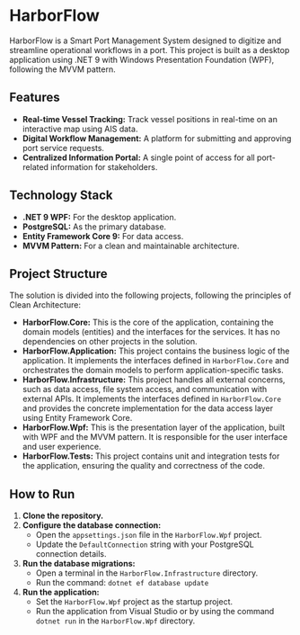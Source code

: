 # HarborFlow

HarborFlow is a Smart Port Management System designed to digitize and streamline operational workflows in a port. This project is built as a desktop application using .NET 9 with Windows Presentation Foundation (WPF), following the MVVM pattern.

## Features

- **Real-time Vessel Tracking:** Track vessel positions in real-time on an interactive map using AIS data.
- **Digital Workflow Management:** A platform for submitting and approving port service requests.
- **Centralized Information Portal:** A single point of access for all port-related information for stakeholders.

## Technology Stack

- **.NET 9 WPF:** For the desktop application.
- **PostgreSQL:** As the primary database.
- **Entity Framework Core 9:** For data access.
- **MVVM Pattern:** For a clean and maintainable architecture.

## Project Structure

The solution is divided into the following projects, following the principles of Clean Architecture:

- **HarborFlow.Core:** This is the core of the application, containing the domain models (entities) and the interfaces for the services. It has no dependencies on other projects in the solution.
- **HarborFlow.Application:** This project contains the business logic of the application. It implements the interfaces defined in `HarborFlow.Core` and orchestrates the domain models to perform application-specific tasks.
- **HarborFlow.Infrastructure:** This project handles all external concerns, such as data access, file system access, and communication with external APIs. It implements the interfaces defined in `HarborFlow.Core` and provides the concrete implementation for the data access layer using Entity Framework Core.
- **HarborFlow.Wpf:** This is the presentation layer of the application, built with WPF and the MVVM pattern. It is responsible for the user interface and user experience.
- **HarborFlow.Tests:** This project contains unit and integration tests for the application, ensuring the quality and correctness of the code.

## How to Run

1.  **Clone the repository.**
2.  **Configure the database connection:**
    - Open the `appsettings.json` file in the `HarborFlow.Wpf` project.
    - Update the `DefaultConnection` string with your PostgreSQL connection details.
3.  **Run the database migrations:**
    - Open a terminal in the `HarborFlow.Infrastructure` directory.
    - Run the command: `dotnet ef database update`
4.  **Run the application:**
    - Set the `HarborFlow.Wpf` project as the startup project.
    - Run the application from Visual Studio or by using the command `dotnet run` in the `HarborFlow.Wpf` directory.
